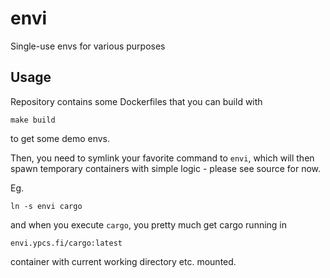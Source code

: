 # envi
Single-use envs for various purposes

## Usage

Repository contains some Dockerfiles that you can build with

    make build

to get some demo envs.

Then, you need to symlink your favorite command to `envi`, which will then
spawn temporary containers with simple logic - please see source for now.

Eg.

    ln -s envi cargo

and when you execute `cargo`, you pretty much get cargo running in

    envi.ypcs.fi/cargo:latest

container with current working directory etc. mounted.
